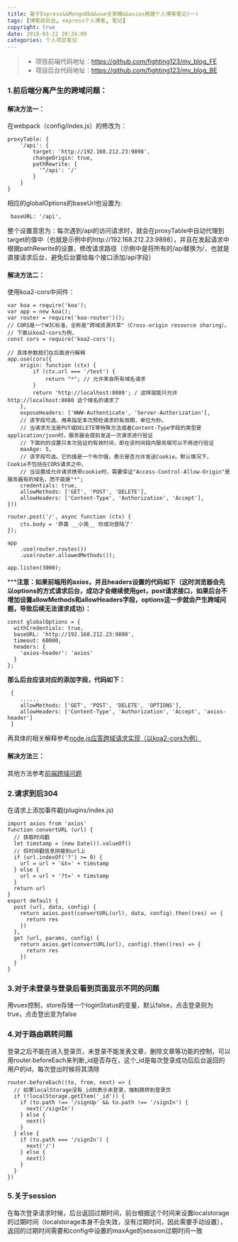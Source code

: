 ```yaml
---
title: 基于Express&&MongoDb&&vue全家桶&&axios搭建个人博客笔记(一)
tags: [博客前后台, express个人博客, 笔记]
copyright: true
date: 2018-03-21 20:24:09
categories: 个人项目笔记
---
```

> - 项目前端代码地址：https://github.com/fighting123/my_blog_FE
> - 项目后台代码地址：https://github.com/fighting123/my_blog_BE
### 1.前后端分离产生的跨域问题：
#### 解决方法一：
在webpack（config/index.js）的修改为：
    
```
proxyTable: {
    '/api': {
        target: 'http://192.168.212.23:9898',
        changeOrigin: true,
        pathRewrite: {
          '^/api': '/'
        }
    }
}
```
相应的globalOptions的baseUrl也设置为:
```
 baseURL: '/api',
```
整个设置意思为：每次遇到/api的访问请求时，就会在proxyTable中自动代理到target的值中（也就是示例中的http://192.168.212.23:9898），并且在发起请求中根据pathRewrite的设置，修改请求路径（示例中是将所有的/api替换为/，也就是直接请求后台，避免后台要给每个接口添加/api字段）
#### 解决方法二：
使用koa2-cors中间件：

```
var koa = require('koa');
var app = new koa();
var router = require('koa-router')();
// CORS是一个W3C标准，全称是"跨域资源共享"（Cross-origin resource sharing）。
// 下面以koa2-cors为例，
const cors = require('koa2-cors');

// 具体参数我们在后面进行解释
app.use(cors({
    origin: function (ctx) {
        if (ctx.url === '/test') {
            return "*"; // 允许来自所有域名请求
        }
        return 'http://localhost:8080'; / 这样就能只允许 http://localhost:8080 这个域名的请求了
    },
    exposeHeaders: ['WWW-Authenticate', 'Server-Authorization'],
    // 该字段可选，用来指定本次预检请求的有效期，单位为秒。
    // 当请求方法是PUT或DELETE等特殊方法或者Content-Type字段的类型是application/json时，服务器会提前发送一次请求进行验证
    // 下面的的设置只本次验证的有效时间，即在该时间段内服务端可以不用进行验证
    maxAge: 5,
    // 该字段可选。它的值是一个布尔值，表示是否允许发送Cookie。默认情况下，Cookie不包括在CORS请求之中。
    // 当设置成允许请求携带cookie时，需要保证"Access-Control-Allow-Origin"是服务器有的域名，而不能是"*";
    credentials: true,
    allowMethods: ['GET', 'POST', 'DELETE'],
    allowHeaders: ['Content-Type', 'Authorization', 'Accept'],
}))

router.post('/', async function (ctx) {
    ctx.body = '恭喜 __小简__ 你成功登陆了'
});

app
    .use(router.routes())
    .use(router.allowedMethods());

app.listen(3000);

```
*****注意：如果前端用的axios，并且headers设置的代码如下（这时浏览器会先以options的方式请求后台，成功才会继续使用get，post请求接口，如果后台不增加设置allowMethods和allowHeaders字段，options这一步就会产生跨域问题，导致后续无法请求成功）：**
```
const globalOptions = {
  withCredentials: true,
  baseURL: 'http://192.168.212.23:9898',
  timeout: 60000,
  headers: {
    'axios-header': 'axios'
  }
};
```
**那么后台应该对应的添加字段，代码如下：**
```
 {
    ......
    allowMethods: ['GET', 'POST', 'DELETE', 'OPTIONS'],
    allowHeaders: ['Content-Type', 'Authorization', 'Accept', 'axios-header']
 }
```

再具体的相关解释参考[node.js应答跨域请求实现（以koa2-cors为例）](https://www.jianshu.com/p/5b3acded5182)

#### 解决方法三：
其他方法参考[前端跨域问题](https://www.jianshu.com/p/88271c0b88bf?utm_campaign=maleskine&utm_content=note&utm_medium=seo_notes&utm_source=recommendation)
### 2.请求到后304
在请求上添加事件戳(plugins/index.js)

```
import axios from 'axios'
function convertURL (url) {
  // 获取时间戳
  let timstamp = (new Date()).valueOf()
  // 将时间戳信息拼接到url上
  if (url.indexOf('?') >= 0) {
    url = url + '&t=' + timstamp
  } else {
    url = url + '?t=' + timstamp
  }
  return url
}
export default {
  post (url, data, config) {
    return axios.post(convertURL(url), data, config).then((res) => {
      return res
    })
  },
  get (url, params, config) {
    return axios.get(convertURL(url), config).then((res) => {
      return res
    })
  }
}

```
### 3.对于未登录与登录后看到页面显示不同的问题
用vuex控制，store存储一个loginStatus的变量，默认false，点击登录则为true，点击登出变为false
### 4.对于路由跳转问题
登录之后不能在进入登录页，未登录不能发表文章，删除文章等功能的控制，可以用router.beforeEach来判断_id是否存在，这个_id是每次登录成功后后台返回的用户的id，每次登出时候将其清除
```
router.beforeEach((to, from, next) => {
  // 如果localStorage没有_id则表示未登录，强制跳转到登录页
  if (!localStorage.getItem('_id')) {
    if (to.path !== '/signUp' && to.path !== '/signIn') {
      next('/signIn')
    } else {
      next()
    }
  } else {
    if (to.path === '/signIn') {
      next('/')
    } else {
      next()
    }
  }
})
```
### 5.关于session
在每次登录请求时候，后台返回过期时间，前台根据这个时间来设置localstorage的过期时间（localstorage本身不会失效，没有过期时间，因此需要手动设置），返回的过期时间需要和config中设置的maxAge的session过期时间一致